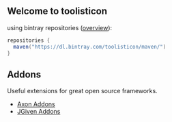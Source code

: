 ## Welcome to toolisticon

using bintray repositories ([overview](https://bintray.com/toolisticon/maven/)):

```gradle
repositories {
  maven("https://dl.bintray.com/toolisticon/maven/")
}
```

## Addons

Useful extensions for great open source frameworks.

* [Axon Addons](https://github.com/toolisticon/axon-addons)
* [JGiven Addons](https://github.com/toolisticon/jgiven-addons)
